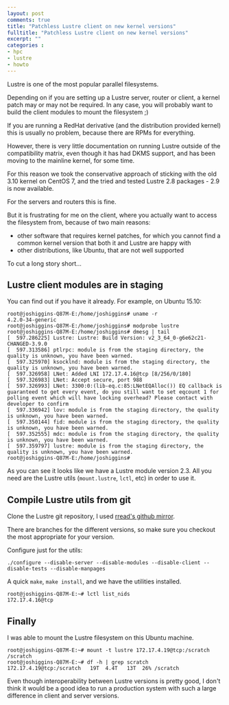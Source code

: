 ```yaml
---
layout: post
comments: true
title: "Patchless Lustre client on new kernel versions"
fulltitle: "Patchless Lustre client on new kernel versions"
excerpt: ""
categories : 
- hpc
- lustre
- howto
---
```


Lustre is one of the most popular parallel filesystems.

Depending on if you are setting up a Lustre server, router or client, a kernel patch may or may not be required. In any case, you will probably want to build the client modules to mount the filesystem ;)

If you are running a RedHat derivative (and the distribution provided kernel) this is usually no problem, because there are RPMs for everything.

However, there is very little documentation on running Lustre outside of the compatibility matrix, even though it has had DKMS support, and has been moving to the mainline kernel, for some time.

For this reason we took the conservative approach of sticking with the old 3.10 kernel on CentOS 7, and the tried and tested Lustre 2.8 packages - 2.9 is now available.

For the servers and routers this is fine.

But it is frustrating for me on the client, where you actually want to access the filesystem from, because of two main reasons:

- other software that requires kernel patches, for which you cannot find a common kernel version that both it and Lustre are happy with
- other distributions, like Ubuntu, that are not well supported

To cut a long story short...

## Lustre client modules are in staging

You can find out if you have it already. For example, on Ubuntu 15.10:

```
root@joshiggins-Q87M-E:/home/joshiggins# uname -r
4.2.0-34-generic
root@joshiggins-Q87M-E:/home/joshiggins# modprobe lustre
root@joshiggins-Q87M-E:/home/joshiggins# dmesg | tail
[  597.286225] Lustre: Lustre: Build Version: v2_3_64_0-g6e62c21-CHANGED-3.9.0
[  597.313586] ptlrpc: module is from the staging directory, the quality is unknown, you have been warned.
[  597.325970] ksocklnd: module is from the staging directory, the quality is unknown, you have been warned.
[  597.326958] LNet: Added LNI 172.17.4.16@tcp [8/256/0/180]
[  597.326983] LNet: Accept secure, port 988
[  597.326993] LNet: 3300:0:(lib-eq.c:85:LNetEQAlloc()) EQ callback is guaranteed to get every event, do you still want to set eqcount 1 for polling event which will have locking overhead? Please contact with developer to confirm
[  597.336942] lov: module is from the staging directory, the quality is unknown, you have been warned.
[  597.350144] fid: module is from the staging directory, the quality is unknown, you have been warned.
[  597.352555] mdc: module is from the staging directory, the quality is unknown, you have been warned.
[  597.359797] lustre: module is from the staging directory, the quality is unknown, you have been warned.
root@joshiggins-Q87M-E:/home/joshiggins# 
```

As you can see it looks like we have a Lustre module version 2.3. All you need are the Lustre utils (`mount.lustre`, `lctl`, etc) in order to use it.

## Compile Lustre utils from git

Clone the Lustre git repository, I used [rread's github mirror](https://github.com/rread/lustre.git).

There are branches for the different versions, so make sure you checkout the most appropriate for your version.

Configure just for the utils:

```
./configure --disable-server --disable-modules --disable-client --disable-tests --disable-manpages
```

A quick `make`, `make install`, and we have the utilities installed.

```
root@joshiggins-Q87M-E:~# lctl list_nids
172.17.4.16@tcp
```

## Finally

I was able to mount the Lustre filesystem on this Ubuntu machine.

```
root@joshiggins-Q87M-E:~# mount -t lustre 172.17.4.19@tcp:/scratch /scratch
root@joshiggins-Q87M-E:~# df -h | grep scratch
172.17.4.19@tcp:/scratch   19T  4.4T   13T  26% /scratch
```

Even though interoperability between Lustre versions is pretty good, I don't think it would be a good idea to run a production system with such a large difference in client and server versions.